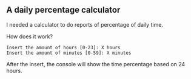 ## A daily percentage calculator


I needed a calculator to do reports of percentage of daily time.

How does it work?

`Insert the amount of hours [0-23]: X hours` <br>
`Insert the amount of minutes [0-59]: X minutes`

After the insert, the console will show the time percentage based on 24 hours.



